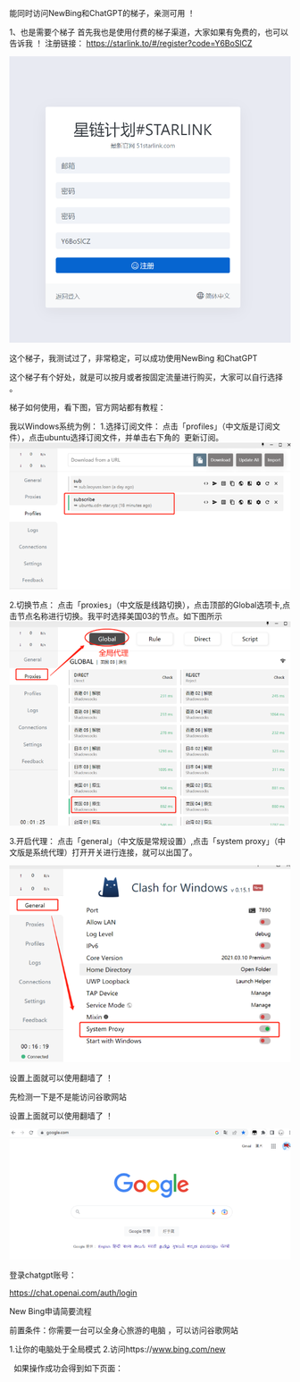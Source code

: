 能同时访问NewBing和ChatGPT的梯子，亲测可用 ！

1、也是需要个梯子
首先我也是使用付费的梯子渠道，大家如果有免费的，也可以告诉我 ！
注册链接：
https://starlink.to/#/register?code=Y6BoSlCZ

![Alt text](/img/reg.jpg)

这个梯子，我测试过了，非常稳定，可以成功使用NewBing 和ChatGPT

这个梯子有个好处，就是可以按月或者按固定流量进行购买，大家可以自行选择 。




梯子如何使用，看下图，官方网站都有教程：

我以Windows系统为例：
1.选择订阅文件：
点击「profiles」（中文版是订阅文件），点击ubuntu选择订阅文件，并单击右下角的  更新订阅。
![Alt text](/img/sywd1.jpg)

2.切换节点：
点击「proxies」（中文版是线路切换），点击顶部的Global选项卡,点击节点名称进行切换。我平时选择美国03的节点。如下图所示
![Alt text](/img/qhjd.jpg)

3.开启代理：
点击「general」（中文版是常规设置）,点击「system proxy」（中文版是系统代理）打开开关进行连接，就可以出国了。

![Alt text](/img/szqj.jpg)



设置上面就可以使用翻墙了 ！


先检测一下是不是能访问谷歌网站

设置上面就可以使用翻墙了 ！

![Alt text](/img/suc.jpg)



登录chatgpt账号：

https://chat.openai.com/auth/login




New Bing申请简要流程

前置条件：你需要一台可以全身心旅游的电脑 ，可以访问谷歌网站

1.让你的电脑处于全局模式
2.访问https://www.bing.com/new

  如果操作成功会得到如下页面： 
